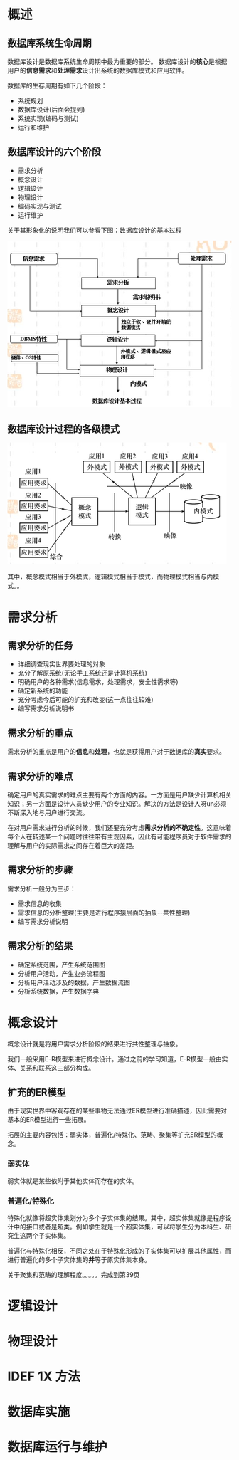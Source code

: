 # 概述
## 数据库系统生命周期
数据库设计是数据库系统生命周期中最为重要的部分。
数据库设计的**核心**是根据用户的**信息需求**和**处理需求**设计出系统的数据库模式和应用软件。

数据库的生存周期有如下几个阶段：
- 系统规划
- 数据库设计(后面会提到)
- 系统实现(编码与测试)
- 运行和维护

## 数据库设计的六个阶段
- 需求分析
- 概念设计
- 逻辑设计
- 物理设计
- 编码实现与测试
- 运行维护

关于其形象化的说明我们可以参看下图：数据库设计的基本过程

![数据库设计基本流程](./img/5.1.PNG)

## 数据库设计过程的各级模式

![数据库设计过程的各级模式](./img/5.2.PNG)

其中，概念模式相当于外模式，逻辑模式相当于模式，而物理模式相当与内模式。。

# 需求分析
## 需求分析的任务
- 详细调查现实世界要处理的对象
- 充分了解原系统(无论手工系统还是计算机系统)
- 明确用户的各种需求(信息需求，处理需求，安全性需求等)
- 确定新系统的功能
- 充分考虑今后可能的扩充和改变(这一点往往较难)
- 编写需求分析说明书

## 需求分析的重点
需求分析的重点是用户的**信息**和**处理**，也就是获得用户对于数据库的**真实**要求。

## 需求分析的难点
确定用户的真实需求的难点主要有两个方面的内容。一方面是用户缺少计算机相关知识；另一方面是设计人员缺少用户的专业知识。解决的方法是设计人呀un必须不断深入地与用户进行交流。

在对用户需求进行分析的时候，我们还要充分考虑**需求分析的不确定性**。这意味着每个人在转述某一个问题时往往带有主观因素，因此有可能程序员对于软件需求的理解与用户的实际需求之间存在着巨大的差距。

## 需求分析的步骤
需求分析一般分为三步：
- 需求信息的收集
- 需求信息的分析整理(主要是进行程序猿层面的抽象--共性整理)
- 编写需求分析说明

## 需求分析的结果
- 确定系统范围，产生系统范围图
- 分析用户活动，产生业务流程图
- 分析用户活动涉及的数据，产生数据流图
- 分析系统数据，产生数据字典

# 概念设计
概念设计就是将用户需求分析阶段的结果进行共性整理与抽象。

我们一般采用E-R模型来进行概念设计。通过之前的学习知道，E-R模型一般由实体、关系和联系这三部分构成。

## 扩充的ER模型
由于现实世界中客观存在的某些事物无法通过ER模型进行准确描述，因此需要对基本的ER模型进行一些拓展。

拓展的主要内容包括：弱实体，普遍化/特殊化、范畴、聚集等扩充ER模型的概念。

### 弱实体
弱实体就是某些依附于其他实体而存在的实体。

### 普遍化/特殊化
特殊化就像将超实体集划分为多个子实体集的结果。其中，超实体集就像是程序设计中的接口或者是超类。例如学生就是一个超实体集，可以将学生分为本科生、研究生这两个子实体集。

普遍化与特殊化相反，不同之处在于特殊化形成的子实体集可以扩展其他属性，而进行普遍化的多个子实体集的**并**等于原实体集本身。

关于聚集和范畴的理解程度。。。。。完成到第39页


# 逻辑设计
# 物理设计
# IDEF 1X 方法
# 数据库实施
# 数据库运行与维护
